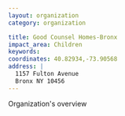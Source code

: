 ```yaml
---
layout: organization
category: organization

title: Good Counsel Homes-Bronx
impact_area: Children
keywords: 
coordinates: 40.82934,-73.90568
address: |
  1157 Fulton Avenue
  Bronx NY 10456
---
```

Organization's overview

